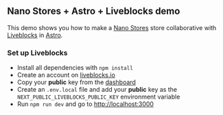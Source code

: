 ## Nano Stores + Astro + Liveblocks demo

This demo shows you how to make a [Nano Stores](https://github.com/nanostores/nanostores) store collaborative with [Liveblocks](https://liveblocks.io/) in [Astro](https://astro.build).

### Set up Liveblocks

- Install all dependencies with `npm install`
- Create an account on [liveblocks.io](https://liveblocks.io/dashboard)
- Copy your **public** key from the [dashboard](https://liveblocks.io/dashboard/apikeys)
- Create an `.env.local` file and add your **public** key as the `NEXT_PUBLIC_LIVEBLOCKS_PUBLIC_KEY` environment
  variable
- Run `npm run dev` and go to [http://localhost:3000](http://localhost:3000)
